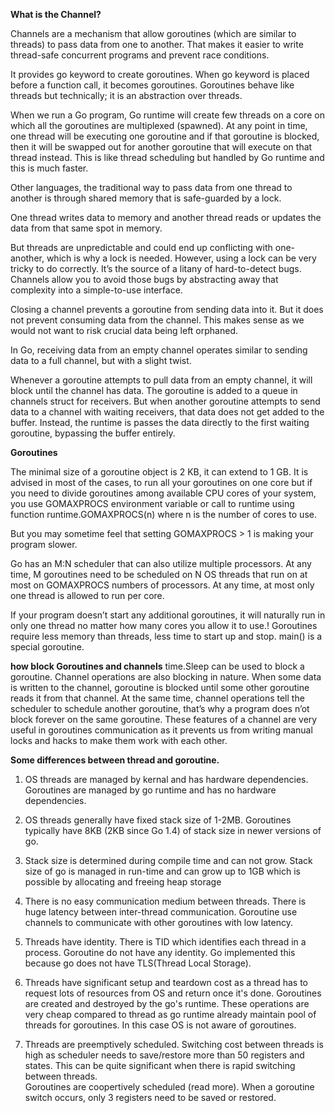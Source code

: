 **What is the Channel?**

Channels are a mechanism that allow goroutines (which are similar to threads) to pass data from one to another. 
That makes it easier to write thread-safe concurrent programs and prevent race conditions.

It provides go keyword to create goroutines. When go keyword is placed before a function call, it becomes goroutines.
Goroutines behave like threads but technically; it is an abstraction over threads.

When we run a Go program, Go runtime will create few threads on a core on which all the goroutines are multiplexed (spawned). 
At any point in time, one thread will be executing one goroutine and if that goroutine is blocked, 
then it will be swapped out for another goroutine that will execute on that thread instead. 
This is like thread scheduling but handled by Go runtime and this is much faster.

Other languages, the traditional way to pass data from one thread to another is through shared memory that is safe-guarded by a lock.

One thread writes data to memory and another thread reads or updates the data from that same spot in memory. 

But threads are unpredictable and could end up conflicting with one-another, which is why a lock is needed.
However, using a lock can be very tricky to do correctly. 
It’s the source of a litany of hard-to-detect bugs. Channels allow you to avoid those bugs by abstracting away that complexity into a simple-to-use interface.

Closing a channel prevents a goroutine from sending data into it. But it does not prevent consuming data from the channel. 
This makes sense as we would not want to risk crucial data being left orphaned.

In Go, receiving data from an empty channel operates similar to sending data to a full channel, but with a slight twist.

Whenever a goroutine attempts to pull data from an empty channel, it will block until the channel has data.
The goroutine is added to a queue in channels struct for receivers.
But when another goroutine attempts to send data to a channel with waiting receivers, that data does not get added to the buffer.
Instead, the runtime is passes the data directly to the first waiting goroutine, bypassing the buffer entirely. 


**Goroutines**

The minimal size of a goroutine object is 2 KB, it can extend to 1 GB.
It is advised in most of the cases, to run all your goroutines on one core 
but if you need to divide goroutines among available CPU cores of your system, 
you use GOMAXPROCS environment variable or call to runtime using function runtime.GOMAXPROCS(n) where n is the number of cores to use. 

But you may sometime feel that setting GOMAXPROCS > 1 is making your program slower.

Go has an M:N scheduler that can also utilize multiple processors. 
At any time, M goroutines need to be scheduled on N OS threads that run on at most on GOMAXPROCS numbers of processors. 
At any time, at most only one thread is allowed to run per core.

If your program doesn’t start any additional goroutines, 
it will naturally run in only one thread no matter how many cores you allow it to use.!
Goroutines require less memory than threads, less time to start up and stop.
main() is a special goroutine.


**how block Goroutines and channels** 
time.Sleep can be used to block a goroutine. Channel operations are also blocking in nature. 
When some data is written to the channel, goroutine is blocked until some other goroutine reads it from that channel. 
At the same time, channel operations tell the scheduler to schedule another goroutine, 
that’s why a program does n’ot block forever on the same goroutine. 
These features of a channel are very useful in goroutines communication as it prevents us from writing manual locks and hacks to make them work with each other.


**Some differences between thread and goroutine.**

1. OS threads are managed by kernal and has hardware dependencies. 
Goroutines are managed by go runtime and has no hardware dependencies.

2. OS threads generally have fixed stack size of 1-2MB. 
Goroutines typically have 8KB (2KB since Go 1.4) of stack size in newer versions of go.

3. Stack size is determined during compile time and can not grow. 
Stack size of go is managed in run-time and can grow up to 1GB which is possible by allocating and freeing heap storage

4. There is no easy communication medium between threads. There is huge latency between inter-thread communication. 
Goroutine use channels to communicate with other goroutines with low latency.

5. Threads have identity. There is TID which identifies each thread in a process. 
Goroutine do not have any identity. Go implemented this because go does not have TLS(Thread Local Storage).

6. Threads have significant setup and teardown cost as a thread has to request lots of resources from OS and return once it's done.	Goroutines are created and destroyed by the go's runtime. These operations are very cheap compared to thread as go runtime already maintain pool of threads for goroutines. In this case OS is not aware of goroutines.

7. Threads are preemptively scheduled. Switching cost between threads is high as scheduler needs to save/restore more than 50 registers and states. This can be quite significant when there is rapid switching between threads.	
Goroutines are coopertively scheduled (read more). When a goroutine switch occurs, only 3 registers need to be saved or restored.